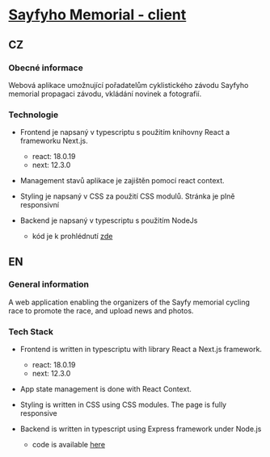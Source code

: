 # [Sayfyho Memorial - client](https://sayfy-frontend-ts.vercel.app/)

## CZ  

### Obecné informace
Webová aplikace umožnující pořadatelům cyklistického závodu Sayfyho memorial propagaci závodu, vkládání novinek a fotografií.     
    
### Technologie
 
  - Frontend je napsaný v typescriptu s použitím knihovny React a frameworku Next.js. 
    - react: 18.0.19
    - next: 12.3.0    

  - Management stavů aplikace je zajištěn pomocí react context. 
   
  - Styling je napsaný v CSS za použití CSS modulů. Stránka je plně responsivní  
  
  - Backend je napsaný v typescriptu s použitím NodeJs
    - kód je k prohlédnutí [zde](https://github.com/fialajiri/sayfy-backend-ts)
  
## EN  

### General information
A web application enabling the organizers of the Sayfy memorial cycling race to promote the race, and upload news and photos.
     
    
### Tech Stack
 
  - Frontend is written in typescriptu with library React a Next.js framework. 
    - react: 18.0.19
    - next: 12.3.0     

  - App state management is done with React Context. 
   
  - Styling is written in CSS using CSS modules. The page is fully responsive   
  
  - Backend is written in typescript using Express framework under Node.js
    - code is available [here](https://github.com/fialajiri/sayfy-backend-ts)

